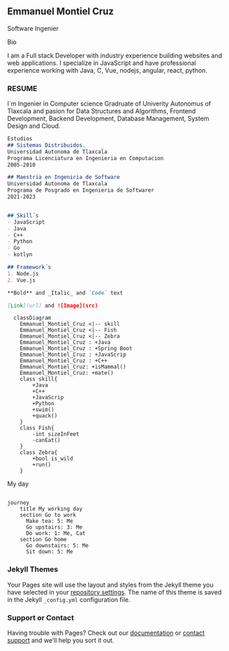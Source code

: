 ## Emmanuel Montiel Cruz 
Software Ingenier

Bio

I am a Full stack Developer with industry experience building websites and web applications. I specialize in JavaScript and have professional experience working with Java, C, Vue, nodejs, angular, react, python.


### RESUME

I´m Ingenier in Computer science Gradruate of Univerity Autonomus of Tlaxcala and pasion for Data Structures and Algorithms, Frontend Development, Backend Development, Database Management, System Design and Cloud.


```markdown
Estudios 
## Sistemas Distribuidos.
Universidad Autonoma de Tlaxcala
Programa Licenciatura en Ingenieria en Computacion 
2005-2010

## Maestria en Ingeniria de Software
Universidad Autonoma de Tlaxcala 
Programa de Posgrado en Ingenieria de Softwarer  
2021-2023


## Skill´s
- JavaScript
- Java
- C++
- Python
- Go
- kotlyn

## Framework´s
1. Node.js
2. Vue.js

**Bold** and _Italic_ and `Code` text

[Link](url) and ![Image](src)
```

```mermaid
  classDiagram
    Emmanuel_Montiel_Cruz <|-- skill
    Emmanuel_Montiel_Cruz <|-- Fish
    Emmanuel_Montiel_Cruz <|-- Zebra
    Emmanuel_Montiel_Cruz : +Java
    Emmanuel_Montiel_Cruz : +Spring Boot
    Emmanuel_Montiel_Cruz : +JavaScrip
    Emmanuel_Montiel_Cruz : +C++
    Emmanuel_Montiel_Cruz: +isMammal()
    Emmanuel_Montiel_Cruz: +mate()
    class skill{
        +Java
        +C++
        +JavaScrip
        +Python
        +swim()
        +quack()
    }
    class Fish{
        -int sizeInFeet
        -canEat()
    }
    class Zebra{
        +bool is_wild
        +run()
    }
```
My day 

```mermaid

journey
    title My working day
    section Go to work
      Make tea: 5: Me
      Go upstairs: 3: Me
      Do work: 1: Me, Cat
    section Go home
      Go downstairs: 5: Me
      Sit down: 5: Me
```

### Jekyll Themes

Your Pages site will use the layout and styles from the Jekyll theme you have selected in your [repository settings](https://github.com/acmerev/acmerev/settings/pages). The name of this theme is saved in the Jekyll `_config.yml` configuration file.

### Support or Contact

Having trouble with Pages? Check out our [documentation](https://docs.github.com/categories/github-pages-basics/) or [contact support](https://support.github.com/contact) and we’ll help you sort it out.
